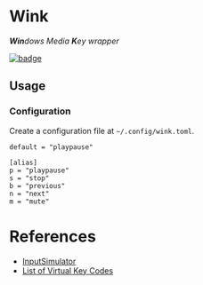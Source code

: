# Wink
***Win**dows Media **K**ey wrapper*

[![badge](https://img.shields.io/github/v/tag/andtechstudios/wink?label=nuget)](https://gitlab.com/andtech/pkg/-/packages?search[]=wink)

## Usage

### Configuration
Create a configuration file at `~/.config/wink.toml`.

```
default = "playpause"

[alias]
p = "playpause"
s = "stop"
b = "previous"
n = "next"
m = "mute"
```

# References
* [InputSimulator](https://github.com/michaelnoonan/inputsimulator)
* [List of Virtual Key Codes](https://github.com/michaelnoonan/inputsimulator/blob/a61df64303cb76b005a3ced19eae4cb4755e2e42/WindowsInput/Native/VirtualKeyCode.cs)

